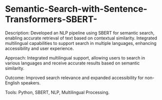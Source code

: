 # Semantic-Search-with-Sentence-Transformers-SBERT-

Description: Developed an NLP pipeline using SBERT for semantic search, enabling accurate retrieval of text based on contextual similarity. Integrated multilingual capabilities to support search in multiple languages, enhancing accessibility and user experience.

Approach: Integrated multilingual support, allowing users to search in various languages and receive accurate results based on semantic similarity.

Outcome: Improved search relevance and expanded accessibility for non-English speakers.

Tools: Python, SBERT, NLP, Multilingual Processing.
